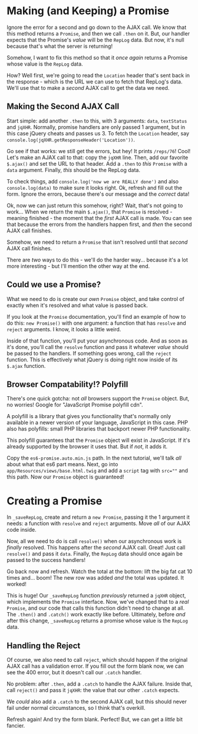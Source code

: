 # Making (and Keeping) a Promise

Ignore the error for a second and go down to the AJAX call. We know that this method
returns a `Promise`, and then we call `.then` on it. But, our handler expects that
the Promise's *value* will be the `RepLog` data. But now, it's null because that's
what the server is returning!

Somehow, I want to fix this method so that it *once again* returns a Promise whose
value is the `RepLog` data.

How? Well first, we're going to read the `Location` header that's sent back in
the response - which is the URL we can use to fetch that RepLog's data. We'll use
that to make a *second* AJAX call to get the data we need.

## Making the Second AJAX Call

Start simple: add another `.then` to this, with 3 arguments: `data`, `textStatus`
and `jqXHR`. Normally, promise handlers are only passed 1 argument, but in this
case jQuery cheats and passes us 3. To fetch the `Location` header, say
`console.log(jqXHR.getResponseHeader('Location'))`.

Go see if that works: we still get the errors, but hey! It prints `/reps/76`! Cool!
Let's make an AJAX call to that: copy the `jqXHR` line. Then, add our favorite
`$.ajax()` and set the URL to that header. Add a `.then` to *this* `Promise` with
a `data` argument. Finally, *this* should be the RepLog data.

To check things, add `console.log('now we are REALLY done')` and also `console.log(data)`
to make sure it looks right. Ok, refresh and fill out the form. Ignore the errors,
because there's our message and the *correct* data!

Ok, now we can just return this somehow, right? Wait, that's not going to work...
When we return the main `$.ajax()`, that `Promise` is resolved - meaning finished -
the moment that the *first* AJAX call is made. You can see that because the errors
from the handlers happen first, and *then* the second AJAX call finishes.

Somehow, we need to return a `Promise` that isn't resolved until that *second*
AJAX call finishes.

There are *two* ways to do this - we'll do the harder way... because it's a lot
more interesting - but I'll mention the other way at the end.

## Could we use a Promise?

What we need to do is create our *own* `Promise` object, and take control of exactly
when it's resolved and what value is passed back.

If you look at the `Promise` documentation, you'll find an example of how to do
this: `new Promise()` with one argument: a function that has `resolve` and `reject`
arguments. I know, it looks a little weird.

Inside of that function, you'll put your asynchronous code. And as soon as it's done,
you'll call the `resolve` function and pass it whatever *value* should be passed
to the handlers. If something goes wrong, call the `reject` function. This is effectively
what jQuery is doing right now inside of its `$.ajax` function.

## Browser Compatability!? Polyfill

There's one quick gotcha: not *all* browsers support the `Promise` object. But,
no worries! Google for "JavaScript Promise polyfill cdn".

A polyfill is a library that gives you functionality that's normally only available
in a newer version of your language, JavaScript in this case. PHP also has polyfills:
small PHP libraries that backport newer PHP functionality.

This polyfill guarantees that the `Promise` object will exist in JavaScript. If it's
already supported by the browser it uses that. But if *not*, it adds it.

Copy the `es6-promise.auto.min.js` path. In the next tutorial, we'll talk *all*
about what that es6 part means. Next, go into `app/Resources/views/base.html.twig`
and add a `script` tag with `src=""` and this path. Now our `Promise` object is
guaranteed!

# Creating a Promise

In `_saveRepLog`, create and return a `new Promise`, passing it the 1 argument
it needs: a function with `resolve` and `reject` arguments. Move *all* of our AJAX
code inside.

Now, all we need to do is call `resolve()` when our asynchronous work is *finally*
resolved. This happens after the *second* AJAX call. Great! Just call `resolve()`
and pass it `data`. Finally, the `RepLog` data should once again be passed to the
success handlers!

Go back now and refresh. Watch the total at the bottom: lift the big fat cat 10
times and... boom! The new row was added *and* the total was updated. It worked!

This is huge! Our `_saveRepLog` function *previously* returned a `jqXHR` object,
which implements the `Promise` interface. Now, we've changed that to a *real* `Promise`,
and our code that calls this function didn't need to change at all. The `.then()`
and `.catch()` work exactly like before. Ultimately, before *and* after this change,
`_saveRepLog` returns a promise whose value is the `RepLog` data.

## Handling the Reject

Of course, we also need to call `reject`, which should happen if the original AJAX
call has a validation error. If you fill out the form blank now, we can see the 400
error, but it doesn't call our `.catch` handler.

No problem: after `.then`, add a `.catch` to handle the AJAX failure. Inside that,
call `reject()` and pass it `jqXHR`: the value that our other `.catch` expects.

We *could* also add a `.catch` to the second AJAX call, but this should never fail
under normal circumstances, so I think that's overkill.

Refresh again! And try the form blank. Perfect! But, we can get a *little* bit fancier.
